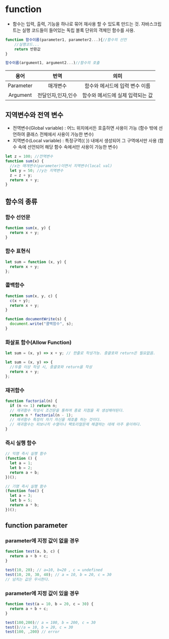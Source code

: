 # function

- 함수는 입력, 출력, 기능을 하나로 묶어 재사용 할 수 있도록 만드는 것. 자바스크립트는 실행 코드들이 들어있는 독립 블록 단위의 객체인 함수를 사용.

```js
function 함수이름(parameter1, parameter2...){//함수의 선언
    //실행코드...
    return 반환값
}

함수이름(argument1, argument2...)//함수의 호출
```

|   용어    |        번역        |               의미               |
| :-------: | :----------------: | :------------------------------: |
| Parameter |      매개변수      |  함수와 메서드에 입력 변수 이름  |
| Argument  | 전달인자,인자,인수 | 함수와 메서드에 실제 입력되는 값 |

## 지역변수와 전역 변수

- 전역변수(Global variable) : 어느 위치에서든 호출하면 사용이 가능
  (함수 밖에 선언하여 클래스 전체에서 사용이 가능한 변수)
- 지역변수(Local variable) : 특정구역({ }) 내에서 생성되어 그 구역에서만 사용
  (함수 속에 선언되어 해당 함수 속에서만 사용이 가능한 변수)

```js
let z = 100; //전역변수
function sum(x) {
  //x는 매개변수(parameter)이면서 지역변수(local val)
  let y = 50; //y는 지역변수
  z = z + y;
  return x + y;
}
```

## 함수의 종류

### 함수 선언문

```js
function sum(x, y) {
  return x + y;
}
```

### 함수 표현식

```js
let sum = function (x, y) {
  return x + y;
};
```

### 콜백함수

```js
function sum(x, y, c) {
  c(x + y);
  return x + y;
}

function documentWrite(s) {
  document.write("콜백함수", s);
}
```

### 화살표 함수(Allow Function)

```js
let sum = (x, y) => x + y; // 한줄로 작성가능. 중괄호와 return은 필요없음.

let sum = (x, y) => {
  //두줄 이상 작성 시, 중괄호와 return을 작성
  return x + y;
};
```

### 재귀함수

```js
function factorial(n) {
  if (n <= 1) return n;
  // 재귀함수 작성시 조건문을 통하여 종료 지점을 꼭 생성해야된다.
  return n * factorial(n - 1);
  // 재귀함수 특징이 자기 자신을 재호출 하는 것이다.
  // 재귀함수는 피보나치 수열이나 팩토리얼문제 해결하는 데에 아주 용이하다.
}
```

### 즉시 실행 함수

```js
// 익명 즉시 실행 함수
(function () {
  let a = 1;
  let b = 2;
  return a + b;
})();

// 기명 즉시 실행 함수
(function foo() {
  let a = 3;
  let b = 5;
  return a * b;
})();
```

## function parameter

### parameter에 지정 값이 없을 경우

```js
function test(a, b, c) {
  return a + b + c;
}

test(10, 20); // a=10, b=20 , c = undefined
test(10, 20, 30, 40); // a = 10, b = 20, c = 30
// 넘치는 값은 무시한다.
```

### parameter에 지정 값이 있을 경우

```js
function test(a = 10, b = 20, c = 30) {
  return a + b + c;
}

test(100,200)// a = 100, b = 200, c = 30
test()//a = 10, b = 20, c = 30
test(100, ,200) // error

```
